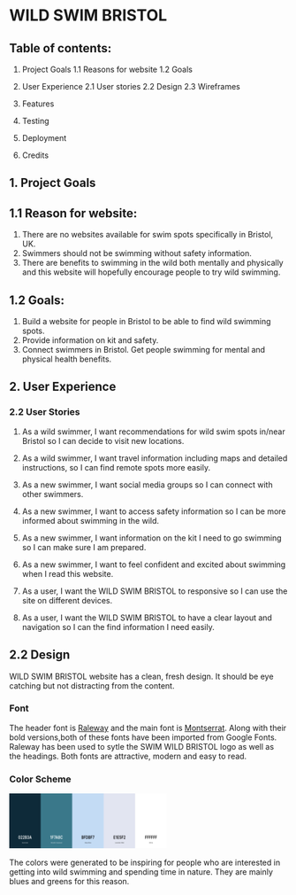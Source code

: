 # WILD SWIM BRISTOL
## Table of contents:
1. Project Goals
1.1 Reasons for website
1.2 Goals

2. User Experience 
2.1 User stories
2.2 Design
2.3 Wireframes

3. Features 
4. Testing
5. Deployment
6. Credits

## 1. Project Goals
## 1.1 Reason for website:
1. There are no websites available for swim spots specifically in Bristol, UK. 
2. Swimmers should not be swimming without safety information.
3. There are benefits to swimming in the wild both mentally and physically and this website will hopefully encourage people to try wild swimming. 

## 1.2 Goals:
1. Build a website for people in Bristol to be able to find wild swimming spots. 
2. Provide information on kit and safety. 
3. Connect swimmers in Bristol.
Get people swimming for mental and physical health benefits. 

## 2. User Experience

### 2.2 User Stories
1. As a wild swimmer, I want recommendations for wild swim spots in/near Bristol so I can decide to visit new locations. 

2. As a wild swimmer, I want travel information including maps and detailed instructions, so I can find remote spots more easily. 

3. As a new swimmer, I want social media groups so I can connect with other swimmers. 

4. As a new swimmer, I want to access safety information so I can be more informed about swimming in the wild. 

5. As a new swimmer, I want information on the kit I need to go swimming so I can make sure I am prepared. 

6. As a new swimmer, I want to feel confident and excited about swimming when I read this website. 

7. As a user, I want the WILD SWIM BRISTOL to responsive so I can use the site on different devices. 

8. As a user, I want the WILD SWIM BRISTOL to have a clear layout and navigation so I can the find information I need easily. 

## 2.2 Design

WILD SWIM BRISTOL website has a clean, fresh design. It should be eye catching but not distracting from the content. 

### Font
The header font is [Raleway](https://fonts.google.com/specimen/Raleway?query=raleway) and the main font is [Montserrat](https://fonts.google.com/specimen/Montserrat?query=mont). Along with their bold versions,both of these fonts have been imported from Google Fonts. 
Raleway has been used to sytle the SWIM WILD BRISTOL logo as well as the headings. Both fonts are attractive, modern and easy to read. 

### Color Scheme 

![Color Scheme](readmeimages/project_color.png)

The colors were generated to be inspiring for people who are interested in getting into wild swimming and spending time in nature. They are mainly blues and greens for this reason. 







 